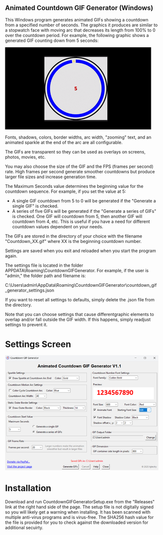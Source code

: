 ## Animated Countdown GIF Generator (Windows)

This Windows program generates animated GIFs showing a countdown from a specified number of seconds. The graphics it produces are similar to a stopwatch face with moving arc that decreases its length from 100% to 0 over the countdown period. For example, the following graphic shows a generated GIF counting down from 5 seconds:

![Alt text](images/1.gif)

Fonts, shadows, colors, border widths, arc width, "zooming" text, and an animated sparkle at the end of the arc are all configurable.

The GIFs are transparent so they can be used as overlays on screens, photos, movies, etc.

You may also choose the size of the GIF and the FPS (frames per second) rate. High frames per second generate smoother countdowns but produce larger file sizes and increase generation time.

The Maximum Seconds value determines the beginning value for the countdown sequence. For example, if you set the value at 5:

- A single GIF countdown from 5 to 0 will be generated if the "Generate a single GIF" is checked. 
- A series of five GIFs will be generated if the "Generate a series of GIFs" is checked. One GIF will countdown from 5, then another GIF will countdown from 4, etc. This is useful if you have a need for different countdown values dependent on your needs.

The GIFs are stored in the directory of your choice with the filename "Countdown_XX.gif" where XX is the beginning countdown number.

Settings are saved when you exit and reloaded when you start the program again.

The settings file is located in the folder APPDATA\Roaming\CountdownGIFGenerator. For example, if the user is "admin," the folder path and filename is:

C:\Users\admin\AppData\Roaming\CountdownGIFGenerator\countdown_gif_generator_settings.json

If you want to reset all settings to defaults, simply delete the .json file from the directory.

Note that you can choose settings that cause differentgraphic elements to overlap and/or fall outside the GIF width. If this happens, simply readjust settings to prevent it.

# Settings Screen
![Alt text](images/2.png)

# Installation
Download and run CountdownGIFGeneratorSetup.exe from the "Releases" link at the right hand side of the page.
The setup file is not digitally signed so you will likely get a warning when installing. It has been scanned with multiple anti-virus programs and is virus-free.
The SHA256 hash value for the file is provided for you to check against the downloaded version for additional secuirty.
